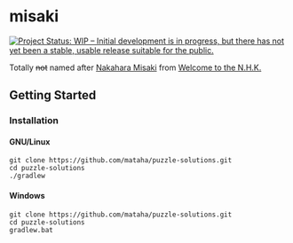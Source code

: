 # misaki

[![Project Status: WIP – Initial development is in progress, but there has not yet been a stable, usable release suitable for the public.](https://www.repostatus.org/badges/latest/wip.svg)](https://www.repostatus.org/#wip)

Totally ~~not~~ named after [Nakahara Misaki][misaki] from [Welcome to the N.H.K.][nhk]

## Getting Started

### Installation

#### GNU/Linux

```shell
git clone https://github.com/mataha/puzzle-solutions.git
cd puzzle-solutions
./gradlew
```

#### Windows

```batch
git clone https://github.com/mataha/puzzle-solutions.git
cd puzzle-solutions
gradlew.bat
```

[misaki]: https://anidb.net/character/2809
[nhk]: https://www.mangaupdates.com/series.html?id=8861
